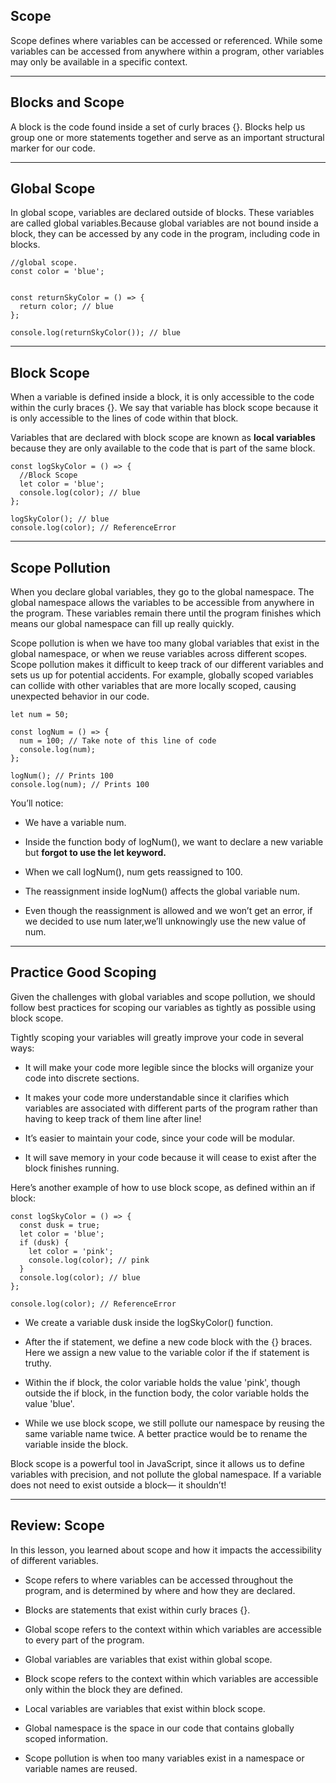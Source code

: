 ## Scope

Scope defines where variables can be accessed or referenced. While some variables can be accessed from anywhere within a program, other variables may only be available in a specific context.

---

## Blocks and Scope

A block is the code found inside a set of curly braces {}. Blocks help us group one or more statements together and serve as an important structural marker for our code.

---
## Global Scope

In global scope, variables are declared outside of blocks. These variables are called global variables.Because global variables are not bound inside a block, they can be accessed by any code in the program, including code in blocks.

```
//global scope.
const color = 'blue';


const returnSkyColor = () => {
  return color; // blue 
};
 
console.log(returnSkyColor()); // blue

```

---
## Block Scope

When a variable is defined inside a block, it is only accessible to the code within the curly braces {}. We say that variable has block scope because it is only accessible to the lines of code within that block.

Variables that are declared with block scope are known as **local variables** because they are only available to the code that is part of the same block.

```
const logSkyColor = () => {
  //Block Scope
  let color = 'blue'; 
  console.log(color); // blue 
};
 
logSkyColor(); // blue 
console.log(color); // ReferenceError

```
---


## Scope Pollution

When you declare global variables, they go to the global namespace. The global namespace allows the variables to be accessible from anywhere in the program. These variables remain there until the program finishes which means our global namespace can fill up really quickly.


Scope pollution is when we have too many global variables that exist in the global namespace, or when we reuse variables across different scopes. Scope pollution makes it difficult to keep track of our different variables and sets us up for potential accidents. For example, globally scoped variables can collide with other variables that are more locally scoped, causing unexpected behavior in our code.

```
let num = 50;
 
const logNum = () => {
  num = 100; // Take note of this line of code
  console.log(num);
};
 
logNum(); // Prints 100
console.log(num); // Prints 100

```

You’ll notice:

  - We have a variable num.
  
  - Inside the function body of logNum(), we want to declare a new variable but **forgot to use the let keyword.**
  
  - When we call logNum(), num gets reassigned to 100.
  
  - The reassignment inside logNum() affects the global variable num.
  
  - Even though the reassignment is allowed and we won’t get an error, if we decided to use num later,we’ll unknowingly use the new value of num.

---

## Practice Good Scoping


Given the challenges with global variables and scope pollution, we should follow best practices for scoping our variables as tightly as possible using block scope.

Tightly scoping your variables will greatly improve your code in several ways:

  - It will make your code more legible since the blocks will organize your code into discrete sections.
  
  - It makes your code more understandable since it clarifies which variables are associated with different parts of the program rather than having to keep track of them line after line!

  - It’s easier to maintain your code, since your code will be modular.
  
  - It will save memory in your code because it will cease to exist after the block finishes running.

Here’s another example of how to use block scope, as defined within an if block:


```
const logSkyColor = () => {
  const dusk = true;
  let color = 'blue'; 
  if (dusk) {
    let color = 'pink';
    console.log(color); // pink
  }
  console.log(color); // blue 
};
 
console.log(color); // ReferenceError
```

 - We create a variable dusk inside the logSkyColor() function.

 - After the if statement, we define a new code block with the {} braces. Here we assign a new value to the variable color if the if statement is truthy.

 - Within the if block, the color variable holds the value 'pink', though outside the if block, in the function body, the color variable holds the value 'blue'.
  
 - While we use block scope, we still pollute our namespace by reusing the same variable name twice. A better practice would be to rename the variable inside the block.

Block scope is a powerful tool in JavaScript, since it allows us to define variables with precision, and not pollute the global namespace. If a variable does not need to exist outside a block— it shouldn’t!

---
## Review: Scope
In this lesson, you learned about scope and how it impacts the accessibility of different variables.


 - Scope refers to where variables can be accessed throughout the program, and is determined by where and how they are declared.
  
 - Blocks are statements that exist within curly braces {}.
  
 - Global scope refers to the context within which variables are accessible to every part of the program.
  
- Global variables are variables that exist within global scope.


 - Block scope refers to the context within which variables are accessible only within the block they are defined.
  
- Local variables are variables that exist within block scope.

- Global namespace is the space in our code that contains globally scoped information.
  
- Scope pollution is when too many variables exist in a namespace or variable names are reused.
